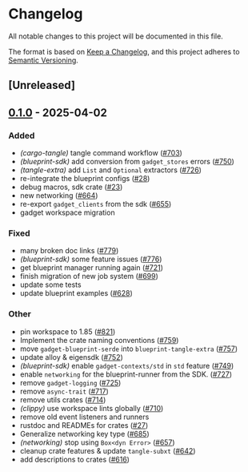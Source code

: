 # Changelog

All notable changes to this project will be documented in this file.

The format is based on [Keep a Changelog](https://keepachangelog.com/en/1.0.0/),
and this project adheres to [Semantic Versioning](https://semver.org/spec/v2.0.0.html).

## [Unreleased]

## [0.1.0](https://github.com/tangle-network/blueprint/releases/tag/blueprint-sdk-v0.1.0) - 2025-04-02

### Added

- *(cargo-tangle)* tangle command workflow  ([#703](https://github.com/tangle-network/blueprint/pull/703))
- *(blueprint-sdk)* add conversion from `gadget_stores` errors ([#750](https://github.com/tangle-network/blueprint/pull/750))
- *(tangle-extra)* add `List` and `Optional` extractors ([#726](https://github.com/tangle-network/blueprint/pull/726))
- re-integrate the blueprint configs ([#28](https://github.com/tangle-network/blueprint/pull/28))
- debug macros, sdk crate ([#23](https://github.com/tangle-network/blueprint/pull/23))
- new networking ([#664](https://github.com/tangle-network/blueprint/pull/664))
- re-export `gadget_clients` from the sdk ([#655](https://github.com/tangle-network/blueprint/pull/655))
- gadget workspace migration

### Fixed

- many broken doc links ([#779](https://github.com/tangle-network/blueprint/pull/779))
- *(blueprint-sdk)* some feature issues ([#776](https://github.com/tangle-network/blueprint/pull/776))
- get blueprint manager running again ([#721](https://github.com/tangle-network/blueprint/pull/721))
- finish migration of new job system ([#699](https://github.com/tangle-network/blueprint/pull/699))
- update some tests
- update blueprint examples ([#628](https://github.com/tangle-network/blueprint/pull/628))

### Other

- pin workspace to 1.85 ([#821](https://github.com/tangle-network/blueprint/pull/821))
- Implement the crate naming conventions ([#759](https://github.com/tangle-network/blueprint/pull/759))
- move `gadget-blueprint-serde` into `blueprint-tangle-extra` ([#757](https://github.com/tangle-network/blueprint/pull/757))
- update alloy & eigensdk ([#752](https://github.com/tangle-network/blueprint/pull/752))
- *(blueprint-sdk)* enable `gadget-contexts/std` in `std` feature ([#749](https://github.com/tangle-network/blueprint/pull/749))
- enable `networking` for the blueprint-runner from the SDK. ([#727](https://github.com/tangle-network/blueprint/pull/727))
- remove `gadget-logging` ([#725](https://github.com/tangle-network/blueprint/pull/725))
- remove `async-trait` ([#717](https://github.com/tangle-network/blueprint/pull/717))
- remove utils crates ([#714](https://github.com/tangle-network/blueprint/pull/714))
- *(clippy)* use workspace lints globally ([#710](https://github.com/tangle-network/blueprint/pull/710))
- remove old event listeners and runners
- rustdoc and READMEs for crates ([#27](https://github.com/tangle-network/blueprint/pull/27))
- Generalize networking key type ([#685](https://github.com/tangle-network/blueprint/pull/685))
- *(networking)* stop using `Box<dyn Error>` ([#657](https://github.com/tangle-network/blueprint/pull/657))
- cleanup crate features & update `tangle-subxt` ([#642](https://github.com/tangle-network/blueprint/pull/642))
- add descriptions to crates ([#616](https://github.com/tangle-network/blueprint/pull/616))
